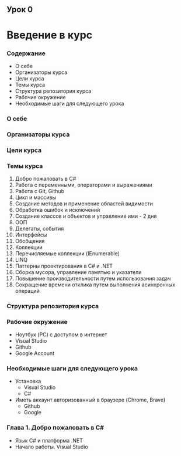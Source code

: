 ## Урок 0
# Введение в курс


### Содержание
- О себе
- Организаторы курса
- Цели курса
- Темы курса
- Структура репозитория курса
- Рабочие окружение
- Необходимые шаги для следующего урока


### О себе


### Организаторы курса


### Цели курса


### Темы курса
1. Добро пожаловать в C#
2. Работа с переменными, операторами и выражениями
3. Работа с Git, Github
4. Цикл и массивы
5. Создание методов и применение областей видимости
6. Обработка ошибок и исключений
7. Создание классов и объектов и управление ими - 2 дня
8. ООП
9. Делегаты, события
10. Интерфейсы
11. Обобщения
12. Коллекции
13. Перечисляемые коллекции (IEnumerable)
14. LINQ
15. Паттерны проектирования в C# и .NET
16. Сборка мусора, управление памятью и указатели
17. Повышение производительности путем использования задач
18. Сокращение времени отклика путем выполнения асинхронных операций


### Структура репозитория курса


### Рабочие окружение
- Ноутбук (PC) с доступом в интернет
- Visual Studio
- Github
- Google Account


### Необходимые шаги для следующего урока
- Установка 
    - Visual Studio
    - C#
 - Иметь аккаунт авторизованный в браузере (Chrome, Brave)
    - Github
    - Google

### Глава 1. Добро пожаловать в C#

- Язык C# и платформа .NET
- Начало работы. Visual Studio

